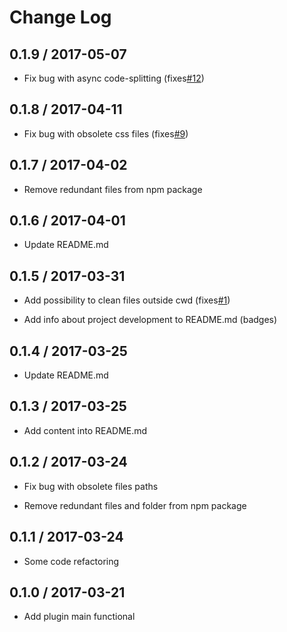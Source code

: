 # Change Log

## 0.1.9 / 2017-05-07

* Fix bug with async code-splitting (fixes[#12](https://github.com/GProst/webpack-clean-obsolete-chunks/issues/12))

## 0.1.8 / 2017-04-11

* Fix bug with obsolete css files (fixes[#9](https://github.com/GProst/webpack-clean-obsolete-chunks/issues/9))

## 0.1.7 / 2017-04-02

* Remove redundant files from npm package

## 0.1.6 / 2017-04-01

* Update README.md

## 0.1.5 / 2017-03-31

* Add possibility to clean files outside cwd (fixes[#1](https://github.com/GProst/webpack-clean-obsolete-chunks/issues/1))

* Add info about project development to README.md (badges)

## 0.1.4 / 2017-03-25

* Update README.md

## 0.1.3 / 2017-03-25

* Add content into README.md

## 0.1.2 / 2017-03-24

* Fix bug with obsolete files paths

* Remove redundant files and folder from npm package

## 0.1.1 / 2017-03-24

* Some code refactoring

## 0.1.0 / 2017-03-21

* Add plugin main functional